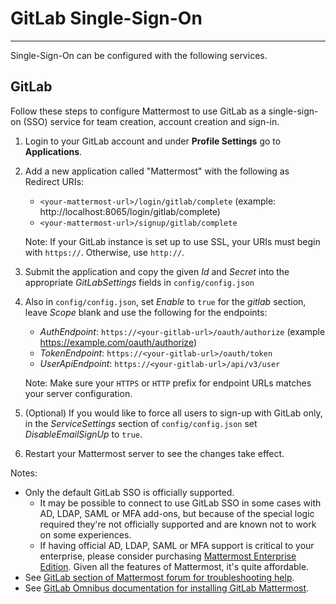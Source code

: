 # GitLab Single-Sign-On 
___
Single-Sign-On can be configured with the following services.

## GitLab 

Follow these steps to configure Mattermost to use GitLab as a single-sign-on (SSO) service for team creation, account creation and sign-in.

1. Login to your GitLab account and under **Profile Settings** go to **Applications**.
2. Add a new application called "Mattermost" with the following as Redirect URIs:
    * `<your-mattermost-url>/login/gitlab/complete` (example: http://localhost:8065/login/gitlab/complete)
    * `<your-mattermost-url>/signup/gitlab/complete`
  
    Note: If your GitLab instance is set up to use SSL, your URIs must begin with `https://`. Otherwise, use `http://`.

3. Submit the application and copy the given _Id_ and _Secret_ into the appropriate _GitLabSettings_ fields in `config/config.json`

4. Also in `config/config.json`, set _Enable_ to `true` for the _gitlab_ section, leave _Scope_ blank and use the following for the endpoints:
    * _AuthEndpoint_: `https://<your-gitlab-url>/oauth/authorize` (example https://example.com/oauth/authorize)  
    * _TokenEndpoint_: `https://<your-gitlab-url>/oauth/token`  
    * _UserApiEndpoint_: `https://<your-gitlab-url>/api/v3/user`  
  
    Note: Make sure your `HTTPS` or `HTTP` prefix for endpoint URLs matches your server configuration. 

5. (Optional) If you would like to force all users to sign-up with GitLab only, in the _ServiceSettings_ section of `config/config.json` set _DisableEmailSignUp_ to `true`.

6. Restart your Mattermost server to see the changes take effect.

Notes: 
- Only the default GitLab SSO is officially supported. 
   - It may be possible to connect to use GitLab SSO in some cases with AD, LDAP, SAML or MFA add-ons, but because of the special logic required they're not officially supported and are known not to work on some experiences.
   - If having official AD, LDAP, SAML or MFA support is critical to your enterprise, please consider purchasing [Mattermost Enterprise Edition](https://about.mattermost.com/pricing/). Given all the features of Mattermost, it's quite affordable. 
- See [GitLab section of Mattermost forum for troubleshooting help](https://forum.mattermost.org/c/general/gitlab).
- See [GitLab Omnibus documentation for installing GitLab Mattermost](http://doc.gitlab.com/omnibus/gitlab-mattermost/).   

